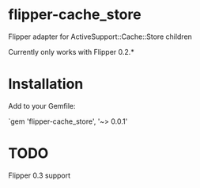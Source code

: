 flipper-cache_store
=============

Flipper adapter for ActiveSupport::Cache::Store children

Currently only works with Flipper 0.2.*

Installation
============

Add to your Gemfile:

`gem 'flipper-cache_store', '~> 0.0.1'


TODO
====

Flipper 0.3 support
